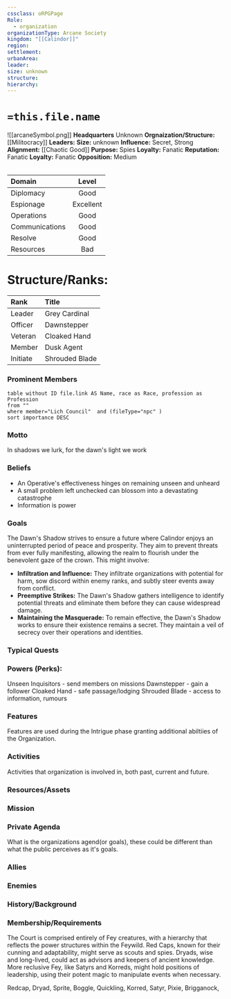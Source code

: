 ```yaml
---
cssclass: oRPGPage
Role:
  - organization
organizationType: Arcane Society
kingdom: "[[Calindor]]"
region:  
settlement: 
urbanArea: 
leader: 
size: unknown
structure: 
hierarchy: 
---
```


#   `=this.file.name`
![[arcaneSymbol.png]]
**Headquarters**  Unknown
**Orgnaization/Structure:** [[Militocracy]]
**Leaders:** 
**Size:** unknown
**Influence:** Secret, Strong
**Alignment:** [[Chaotic Good]] 
**Purpose:** Spies
**Loyalty:** Fanatic
**Reputation:** Fanatic
**Loyalty:** Fanatic
**Opposition:** Medium
######  
|Domain | Level | 
|:---|:---:| 
|Diplomacy | Good |
|Espionage| Excellent |
|Operations | Good |
|Communications | Good |
|Resolve| Good |
|Resources | Bad |

# **Structure/Ranks:**

| Rank     | Title              |
| :------- | :----------------- |
| Leader   | Grey Cardinal    |
| Officer  | Dawnstepper |
| Veteran  | Cloaked Hand     |
| Member   | Dusk Agent  |
| Initiate | Shrouded Blade       |


### Prominent Members
```dataview
table without ID file.link AS Name, race as Race, profession as Profession
from ""
where member="Lich Council"  and (fileType="npc" )
sort importance DESC
```


### Motto
In shadows we lurk, for the dawn's light we work

### Beliefs
- An Operative's effectiveness hinges on remaining unseen and unheard
- A small problem left unchecked can blossom into a devastating catastrophe
- Information is power

### Goals
The Dawn's Shadow strives to ensure a future where Calindor enjoys an uninterrupted period of peace and prosperity. They aim to prevent threats from ever fully manifesting, allowing the realm to flourish under the benevolent gaze of the crown. This might involve:

- **Infiltration and Influence:** They infiltrate organizations with potential for harm, sow discord within enemy ranks, and subtly steer events away from conflict.
- **Preemptive Strikes:** The Dawn's Shadow gathers intelligence to identify potential threats and eliminate them before they can cause widespread damage.
- **Maintaining the Masquerade:** To remain effective, the Dawn's Shadow works to ensure their existence remains a secret. They maintain a veil of secrecy over their operations and identities.

### Typical Quests


### Powers (Perks):

Unseen Inquisitors - send members on missions
Dawnstepper - gain a follower
Cloaked Hand - safe passage/lodging
Shrouded Blade - access to information, rumours


### Features
Features are used during the Intrigue phase granting additional abiltiies of the Organization.

### Activities
Activities that organization is involved in, both past, current and future.


### Resources/Assets


### Mission

### Private Agenda
What is the organizations agend(or goals), these could be different than what the public perceives as it's goals.

### Allies

### Enemies

### History/Background 

### Membership/Requirements
The Court is comprised entirely of Fey creatures, with a hierarchy that reflects the power structures within the Feywild. Red Caps, known for their cunning and adaptability, might serve as scouts and spies. Dryads, wise and long-lived, could act as advisors and keepers of ancient knowledge. More reclusive Fey, like Satyrs and Korreds, might hold positions of leadership, using their potent magic to manipulate events when necessary.

Redcap, Dryad, Sprite, Boggle, Quickling, Korred, Satyr, Pixie, Brigganock, 
